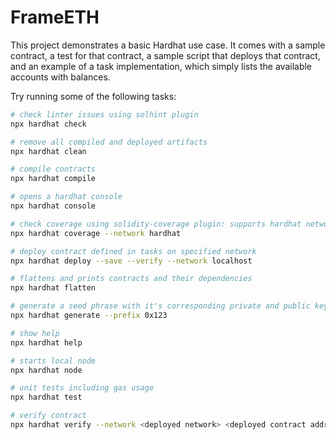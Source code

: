 # FrameETH

This project demonstrates a basic Hardhat use case. It comes with a sample contract, a test for that contract, a sample script that deploys that contract, and an example of a task implementation, which simply lists the available accounts with balances.

Try running some of the following tasks:

```bash
# check linter issues using solhint plugin
npx hardhat check

# remove all compiled and deployed artifacts
npx hardhat clean

# compile contracts
npx hardhat compile

# opens a hardhat console
npx hardhat console

# check coverage using solidity-coverage plugin: supports hardhat network only
npx hardhat coverage --network hardhat

# deploy contract defined in tasks on specified network
npx hardhat deploy --save --verify --network localhost

# flattens and prints contracts and their dependencies
npx hardhat flatten

# generate a seed phrase with it's corresponding private and public keys.
npx hardhat generate --prefix 0x123

# show help
npx hardhat help

# starts local node
npx hardhat node

# unit tests including gas usage
npx hardhat test

# verify contract
npx hardhat verify --network <deployed network> <deployed contract address> "<constructor1>" "<constructor2>"

```

